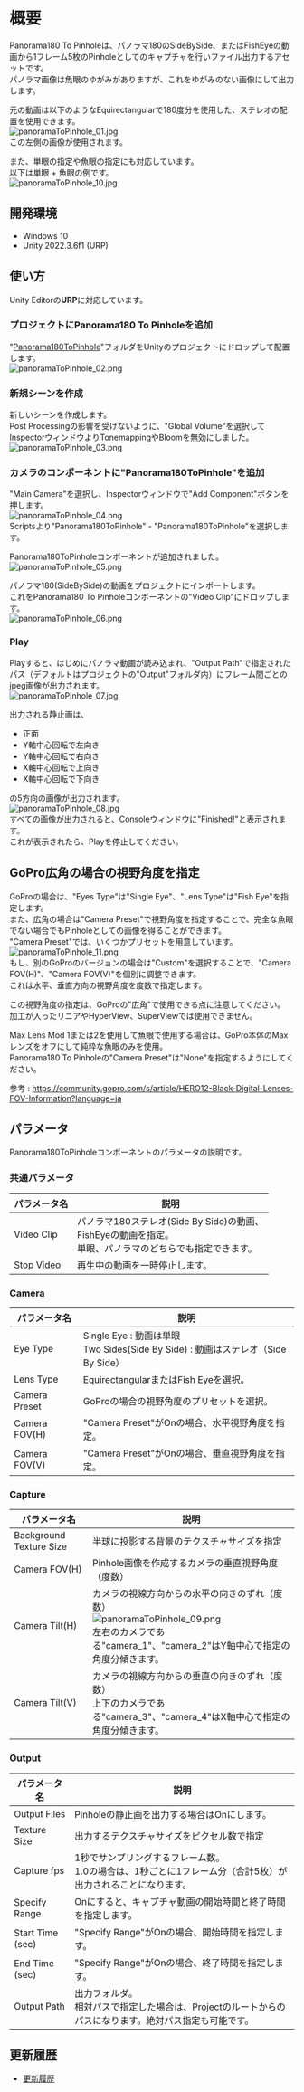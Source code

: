 # 概要

Panorama180 To Pinholeは、パノラマ180のSideBySide、またはFishEyeの動画から1フレーム5枚のPinholeとしてのキャプチャを行いファイル出力するアセットです。     
パノラマ画像は魚眼のゆがみがありますが、これをゆがみのない画像にして出力します。     

元の動画は以下のようなEquirectangularで180度分を使用した、ステレオの配置を使用できます。      
![panoramaToPinhole_01.jpg](./images/panoramaToPinhole_01.jpg)     
この左側の画像が使用されます。     

また、単眼の指定や魚眼の指定にも対応しています。      
以下は単眼 + 魚眼の例です。     
![panoramaToPinhole_10.jpg](./images/panoramaToPinhole_10.jpg)     


## 開発環境

* Windows 10
* Unity 2022.3.6f1 (URP)

## 使い方

Unity Editorの**URP**に対応しています。      

### プロジェクトにPanorama180 To Pinholeを追加

"[Panorama180ToPinhole](https://github.com/ft-lab/Unity_Panorama180ToPinhole/tree/main/Assets/Panorama180ToPinhole)"フォルダをUnityのプロジェクトにドロップして配置します。     
![panoramaToPinhole_02.png](./images/panoramaToPinhole_02.png)     

### 新規シーンを作成

新しいシーンを作成します。     
Post Processingの影響を受けないように、"Global Volume"を選択してInspectorウィンドウよりTonemappingやBloomを無効にしました。      
![panoramaToPinhole_03.png](./images/panoramaToPinhole_03.png)     

### カメラのコンポーネントに"Panorama180ToPinhole"を追加

"Main Camera"を選択し、Inspectorウィンドウで"Add Component"ボタンを押します。     
![panoramaToPinhole_04.png](./images/panoramaToPinhole_04.png)     
Scriptsより"Panorama180ToPinhole" - "Panorama180ToPinhole"を選択します。     

Panorama180ToPinholeコンポーネントが追加されました。     
![panoramaToPinhole_05.png](./images/panoramaToPinhole_05.png)     

パノラマ180(SideBySide)の動画をプロジェクトにインポートします。      
これをPanorama180 To Pinholeコンポーネントの"Video Clip"にドロップします。     
![panoramaToPinhole_06.png](./images/panoramaToPinhole_06.png)     

### Play

Playすると、はじめにパノラマ動画が読み込まれ、"Output Path"で指定されたパス（デフォルトはプロジェクトの"Output"フォルダ内）にフレーム間ごとのjpeg画像が出力されます。     
![panoramaToPinhole_07.jpg](./images/panoramaToPinhole_07.jpg)     

出力される静止画は、     
* 正面
* Y軸中心回転で左向き
* Y軸中心回転で右向き
* X軸中心回転で上向き
* X軸中心回転で下向き

の5方向の画像が出力されます。     
![panoramaToPinhole_08.jpg](./images/panoramaToPinhole_08.jpg)     
すべての画像が出力されると、Consoleウィンドウに"Finished!"と表示されます。     
これが表示されたら、Playを停止してください。    

## GoPro広角の場合の視野角度を指定

GoProの場合は、"Eyes Type"は"Single Eye"、"Lens Type"は"Fish Eye"を指定します。      
また、広角の場合は"Camera Preset"で視野角度を指定することで、完全な魚眼でない場合でもPinholeとしての画像を得ることができます。     
"Camera Preset"では、いくつかプリセットを用意しています。      
![panoramaToPinhole_11.png](./images/panoramaToPinhole_11.png)     
もし、別のGoProのバージョンの場合は"Custom"を選択することで、"Camera FOV(H)"、"Camera FOV(V)"を個別に調整できます。     
これは水平、垂直方向の視野角度を度数で指定します。      

この視野角度の指定は、GoProの"広角"で使用できる点に注意してください。     
加工が入ったリニアやHyperView、SuperViewでは使用できません。     

Max Lens Mod 1または2を使用して魚眼で使用する場合は、GoPro本体のMaxレンズをオフにして純粋な魚眼のみを使用。     
Panorama180 To Pinholeの"Camera Preset"は"None"を指定するようにしてください。      

参考 : https://community.gopro.com/s/article/HERO12-Black-Digital-Lenses-FOV-Information?language=ja     

## パラメータ

Panorama180ToPinholeコンポーネントのパラメータの説明です。     

### 共通パラメータ

|パラメータ名|説明|     
|---|---|     
|Video Clip|パノラマ180ステレオ(Side By Side)の動画、<br>FishEyeの動画を指定。<br>単眼、パノラマのどちらでも指定できます。|     
|Stop Video|再生中の動画を一時停止します。|     

### Camera

|パラメータ名|説明|     
|---|---|     
|Eye Type|Single Eye : 動画は単眼<br>Two Sides(Side By Side) : 動画はステレオ（Side By Side）|     
|Lens Type|EquirectangularまたはFish Eyeを選択。|     
|Camera Preset|GoProの場合の視野角度のプリセットを選択。|     
|Camera FOV(H)|"Camera Preset"がOnの場合、水平視野角度を指定。|     
|Camera FOV(V)|"Camera Preset"がOnの場合、垂直視野角度を指定。|     

### Capture

|パラメータ名|説明|     
|---|---|     
|Background Texture Size|半球に投影する背景のテクスチャサイズを指定|     
|Camera FOV(H)|Pinhole画像を作成するカメラの垂直視野角度（度数）|     
|Camera Tilt(H)|カメラの視線方向からの水平の向きのずれ（度数）<br>![panoramaToPinhole_09.png](./images/panoramaToPinhole_09.png)<br>左右のカメラである"camera_1"、"camera_2"はY軸中心で指定の角度分傾きます。|     
|Camera Tilt(V)|カメラの視線方向からの垂直の向きのずれ（度数）<br>上下のカメラである"camera_3"、"camera_4"はX軸中心で指定の角度分傾きます。|     

### Output

|パラメータ名|説明|     
|---|---|     
|Output Files|Pinholeの静止画を出力する場合はOnにします。|     
|Texture Size|出力するテクスチャサイズをピクセル数で指定|     
|Capture fps|1秒でサンプリングするフレーム数。<br>1.0の場合は、1秒ごとに1フレーム分（合計5枚）が出力されることになります。|     
|Specify Range|Onにすると、キャプチャ動画の開始時間と終了時間を指定します。|     
|Start Time (sec)|"Specify Range"がOnの場合、開始時間を指定します。|     
|End Time (sec)|"Specify Range"がOnの場合、終了時間を指定します。|     
|Output Path|出力フォルダ。<br>相対パスで指定した場合は、Projectのルートからのパスになります。絶対パス指定も可能です。|     

## 更新履歴

* [更新履歴](./ChangeLog.md)    
